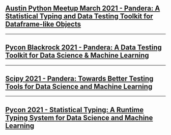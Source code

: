 <link rel="stylesheet" href="assets/css/custom.css">


## [Austin Python Meetup March 2021 - Pandera: A Statistical Typing and Data Testing Toolkit for Dataframe-like Objects](slides/20220309_austin_python_meetup.slides.html)

---

## [Pycon Blackrock 2021 - Pandera: A Data Testing Toolkit for Data Science & Machine Learning](slides/20211122_pycon_blackrock_data_testing.slides.html)

---

## [Scipy 2021 - Pandera: Towards Better Testing Tools for Data Science and Machine Learning](slides/20210716_scipy_data_testing.slides.html)

---

## [Pycon 2021 - Statistical Typing: A Runtime Typing System for Data Science and Machine Learning](slides/20210515_pycon_statistical_typing.slides.html)
